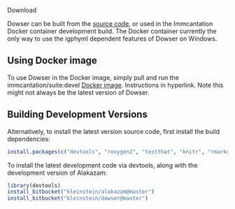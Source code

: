 Download

Dowser can be built from the [source code](http://bitbucket.org/kleinstein/dowser), or used in the Immcantation Docker container development build. The Docker container currently the only way to use the igphyml dependent features of Dowser on Windows.

Using Docker image
-------------------------------------------------------------------------------

To use Dowser in the Docker image, simply pull and run the immcantation/suite:devel [Docker image](https://immcantation.readthedocs.io/en/stable/docker/intro.html). Instructions in hyperlink. Note this might not always be the latest version of Dowser.


Building Development Versions
-------------------------------------------------------------------------------

Alternatively, to install the latest version source code, first install the build dependencies:

```R
install.packages(c("devtools", "roxygen2", "testthat", "knitr", "rmarkdown", "Rcpp"))
```

To install the latest development code via devtools, along with the development version of Alakazam:

```R
library(devtools)
install_bitbucket("kleinstein/alakazam@master")
install_bitbucket("kleinstein/dowser@master")
```
